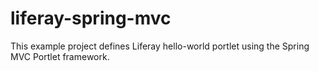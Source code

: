 liferay-spring-mvc
======================

This example project defines Liferay hello-world portlet using the Spring MVC Portlet framework.
